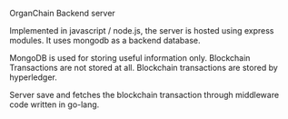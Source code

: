 OrganChain Backend server

Implemented in javascript / node.js, the server is hosted using express modules. It uses mongodb as a backend database.

MongoDB is used for storing useful information only. Blockchain Transactions are not stored at all. Blockchain
transactions are stored by hyperledger.

Server save and fetches the blockchain transaction through middleware code written in go-lang.